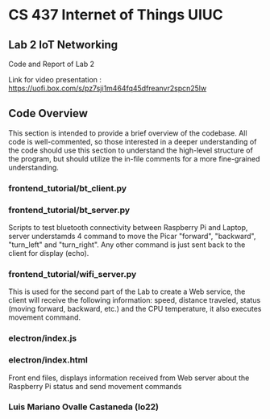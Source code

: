 # CS 437 Internet of Things UIUC

## Lab 2 IoT Networking

Code and Report of Lab 2

Link for video presentation : https://uofi.box.com/s/pz7sji1m464fq45dfreanvr2spcn25lw

## Code Overview

This section is intended to provide a brief overview of the codebase. All code is well-commented, so those interested in a deeper understanding of the code should use this section to understand the high-level structure of the program, but should utilize the in-file comments for a more fine-grained understanding. 

### frontend_tutorial/bt_client.py
### frontend_tutorial/bt_server.py

Scripts to test bluetooth connectivity between Raspberry Pi and Laptop, server understamds 4 command to move the Picar "forward", "backward", "turn_left" and "turn_right". Any other command is just sent back to the client for display (echo).

### frontend_tutorial/wifi_server.py

This is used for the second part of the Lab to create a Web service, the client will receive the following information: speed, distance traveled, status (moving forward, backward, etc.) and the CPU temperature, it also executes movement command.

### electron/index.js
### electron/index.html

Front end files, displays information received from Web server about the Raspberry Pi status and send movement commands



### Luis Mariano Ovalle Castaneda (lo22)
<ul>
   
</ul>


